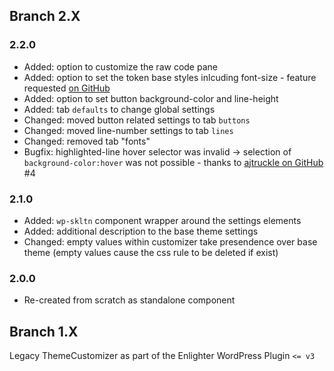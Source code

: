 ## Branch 2.X ##

### 2.2.0 ###

* Added: option to customize the raw code pane
* Added: option to set the token base styles inlcuding font-size - feature requested [on GitHub](https://github.com/EnlighterJS/Plugin.ThemeCustomizer/issues/6)
* Added: option to set button background-color and line-height
* Added: tab `defaults` to change global settings
* Changed: moved button related settings to tab `buttons`
* Changed: moved line-number settings to tab `lines`
* Changed: removed tab "fonts"
* Bugfix: highlighted-line hover selector was invalid -> selection of `background-color:hover` was not possible - thanks to [ajtruckle on GitHub](https://github.com/EnlighterJS/Plugin.ThemeCustomizer/issues/4) #4

### 2.1.0 ###

* Added: `wp-skltn` component wrapper around the settings elements
* Added: additional description to the base theme settings
* Changed: empty values within customizer take presendence over base theme (empty values cause the css rule to be deleted if exist)

### 2.0.0 ###

* Re-created from scratch as standalone component

## Branch 1.X ##

Legacy ThemeCustomizer as part of the Enlighter WordPress Plugin `<= v3`